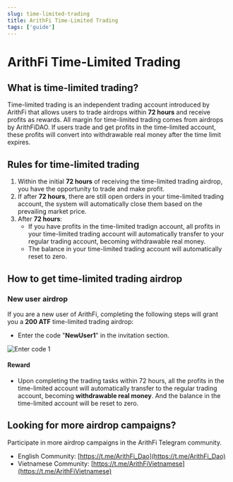 ```yaml
---
slug: time-limited-trading
title: ArithFi Time-Limited Trading
tags: ['guide']
---
```



# ArithFi Time-Limited Trading

## What is time-limited trading?

Time-limited trading is an independent trading account introduced by ArithFi that allows users to trade airdrops within **72 hours** and receive profits as rewards. All margin for time-limited trading comes from airdrops by ArithFiDAO. If users trade and get profits in the time-limited account, these profits will convert into withdrawable real money after the time limit expires.

## Rules for time-limited trading
1. Within the initial **72 hours** of receiving the time-limited trading airdrop, you have the opportunity to trade and make profit.
2. If after **72 hours**, there are still open orders in your time-limited trading account, the system will automatically close them based on the prevailing market price.
3. After **72 hours**:
   - If you have profits in the time-limited tradign account, all profits in your time-limited trading account will automatically transfer to your regular trading account, becoming withdrawable real money.
   - The balance in your time-limited trading account will automatically reset to zero.

## How to get time-limited trading airdrop 

### New user airdrop

If you are a new user of ArithFi, completing the following steps will grant you a **200 ATF** time-limited trading airdrop:
- Enter the code "**NewUser1**" in the invitation section.

![Enter code 1](https://nftstorage.link/ipfs/bafkreiahhghctk4dxpneupckzayzl2m6a7c7qpqhideoupvvyinnfeindy)


#### Reward
- Upon completing the trading tasks within 72 hours, all the profits in the time-limited account will automatically transfer to the regular trading account, becoming **withdrawable real money**. And the balance in the time-limited account will be reset to zero.

## Looking for more airdrop campaigns?
Participate in more airdrop campaigns in the ArithFi Telegram community.
   - English Community: [https://t.me/ArithFi_Dao](https://t.me/ArithFi_Dao)
   - Vietnamese Community: [https://t.me/ArithFiVietnamese](https://t.me/ArithFiVietnamese)
